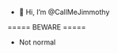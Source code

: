 - 👋 Hi, I’m @CallMeJimmothy

===== BEWARE =====
- Not normal
<!---
CallMeJimmothy/CallMeJimmothy is a ✨ special ✨ repository because its `README.md` (this file) appears on your GitHub profile.
You can click the Preview link to take a look at your changes.
--->
